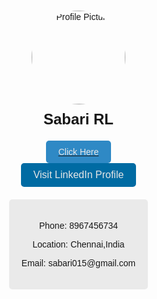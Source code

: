 <!DOCTYPE html>
<html>
<head>
<style>
  body {
    font-family: Arial, sans-serif;
    margin: 0;
    padding: 0;
    background-image: url("https://wallpaper-mania.com/wp-content/uploads/2018/09/High_resolution_wallpaper_background_ID_77700434868.jpg");
    background-size: cover;
    background-position: center;
    background-repeat: no-repeat;
    filter: brightness(0.9);
  }
  .container {
    display: flex;
    flex-direction: column;
    align-items: center;
    justify-content: center;
    height: 100vh;
  }
  .profile-box {
    text-align: center;
  }
  .profile-image {
    width: 150px;
    height: 150px;
    border-radius: 50%;
    margin-bottom: 10px;
  }
  .name {
    font-size: 24px;
    font-weight: bold;
    color-scheme: white;
    
  }
  .info-box {
    background-color: rgba(255, 255, 255, 0.8);
    padding: 20px;
    border-radius: 5px;
    margin-top: 20px;
    text-align: center;
  }
  .click-box {
    background-color: #3498db;
    color: #fff;
    padding: 10px 20px;
    text-align: center;
    cursor: pointer;
    border-radius: 5px;
    margin-top: 20px;
  }
  .profile-button {
            display: inline-block;
            padding: 10px 20px;
            background-color: #0077B5;
            color: white;
            border: none;
            border-radius: 5px;
            cursor: pointer;
            text-align: center;
            text-decoration: none;
            font-size: 16px;
  }

</style>
</head>
<body>

<div class="container">
  <div class="profile-box">
    <img class="profile-image" src="C:\Users\91936\Downloads\IMG_20230813_123506.jpg" alt="Profile Picture">
    <div  class="name"> Sabari RL</div>
  </div>
  
  <a href="C:\Users\91936\Desktop\bla bla.html">
    <div class="click-box">
      Click Here
    </div>
  </a>
  <a class="profile-button" href="https://www.linkedin.com/in/sabari-rl-372560257/" target="_blank">Visit LinkedIn Profile</a>
  
  <div class="info-box">
    <div class="click-boxa"></div>
    <p>Phone: 8967456734</p>
    <p>Location: Chennai,India </p>
    <p>Email: sabari015@gmail.com</p>
  </div>
</div>

</body>
</html>






